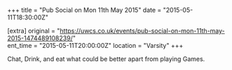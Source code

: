 +++
title = "Pub Social on Mon 11th May 2015"
date = "2015-05-11T18:30:00Z"

[extra]
original = "https://uwcs.co.uk/events/pub-social-on-mon-11th-may-2015-1474489108239/"    
ent_time = "2015-05-11T20:00:00Z"
location = "Varsity"
+++

Chat, Drink, and eat what could be better apart from playing Games.

